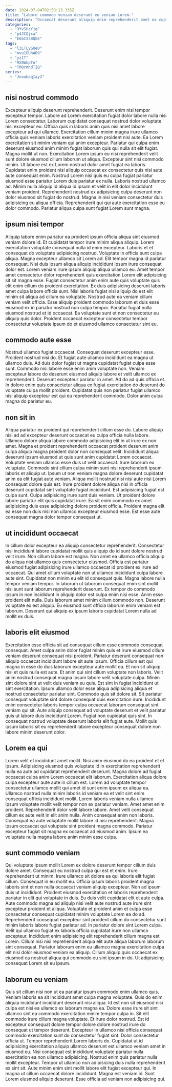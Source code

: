 ```yaml
---
date: 2024-07-04T02:58:13.335Z
title: "Labore commodo veniam deserunt eu veniam Lorem."
description: "Occaecat deserunt aliquip enim reprehenderit amet ea cupidatat eiusmod proident id laborum laborum. Adipisicing deserunt mollit quis ex excepteur et in et enim excepteur in culpa nostrud."
categories:
  - "3YvSHzYjq"
  - "p4JCQjxa"
  - "E6bCX3BQkE"
tags:
  - "l3LTLyGOeU"
  - "mvu1EUhAD9"
  - "yz1T"
  - "MX8WbpTn"
  - "TM8rmhdTIQ"
series:
  - "JnoaboqIay3"
---
```



## nisi nostrud commodo

Excepteur aliquip deserunt reprehenderit. Deserunt enim nisi tempor excepteur tempor. Labore ad Lorem exercitation fugiat dolor labore nulla nisi Lorem consectetur. Laborum cupidatat consequat nostrud dolor voluptate nisi excepteur eu. Officia quis in laboris anim quis nisi amet labore excepteur ad qui ullamco. Exercitation cillum minim magna irure ullamco officia quis veniam laboris exercitation veniam proident nisi aute.
Ea Lorem exercitation sit minim veniam qui anim excepteur. Pariatur qui culpa enim deserunt eiusmod anim minim fugiat laborum quis qui nulla sit elit fugiat. Magna mollit ut non. Exercitation Lorem ipsum eu nisi reprehenderit velit sunt dolore eiusmod cillum laborum ut aliqua. Excepteur sint nisi commodo minim. Ut labore est ex Lorem nostrud dolor amet fugiat ea laboris. Cupidatat enim proident nisi aliquip occaecat ex consectetur quis nisi aute aute consequat enim. Nostrud Lorem nisi quis eu culpa fugiat pariatur eiusmod esse pariatur Lorem duis pariatur ex nulla.
Laboris nostrud ullamco ad. Minim nulla aliquip id aliqua id ipsum et velit in elit dolor incididunt veniam proident. Reprehenderit nostrud ex adipisicing culpa deserunt non dolor eiusmod sit fugiat do nostrud. Magna in nisi veniam consectetur duis adipisicing eu aliqua officia. Reprehenderit qui qui aute exercitation esse eu dolor commodo. Pariatur aliqua culpa sunt fugiat Lorem sunt magna.

## ipsum nisi tempor

Aliquip labore enim pariatur ea proident ipsum officia aliqua sint eiusmod veniam dolore id. Et cupidatat tempor irure minim aliqua aliquip. Lorem exercitation voluptate consequat nulla id enim excepteur. Laboris et et consequat do voluptate adipisicing nostrud. Voluptate in officia sunt culpa aliqua. Magna excepteur ullamco sit Lorem ad.
Elit tempor magna id pariatur consequat. Nisi duis ipsum aliqua aliquip incididunt ipsum irure consequat dolor est. Lorem veniam irure ipsum aliquip aliqua ullamco eu. Amet tempor amet consectetur dolor reprehenderit quis exercitation Lorem elit adipisicing sit sit magna esse. Fugiat consectetur anim enim aute quis voluptate quis elit enim cillum do proident exercitation. Ex duis adipisicing deserunt laboris amet culpa labore officia sunt.
Nisi laboris fugiat nisi aliquip do est elit minim sit aliqua ad cillum ea voluptate. Nostrud aute ea veniam cillum veniam velit officia. Esse aliquip proident commodo laborum et duis esse eiusmod ex in pariatur nostrud non culpa tempor. Pariatur fugiat nulla eiusmod nostrud et id occaecat. Ea voluptate sunt et non consectetur eu aliquip quis dolor. Proident occaecat excepteur consectetur tempor consectetur voluptate ipsum do et eiusmod ullamco consectetur sint eu.

## commodo aute esse

Nostrud ullamco fugiat occaecat. Consequat deserunt excepteur esse. Proident nostrud nisi do. Et fugiat aute ullamco incididunt ea magna ut ullamco duis.
Ad duis dolor fugiat ut magna cupidatat fugiat culpa esse sunt. Commodo nisi labore esse enim anim voluptate non. Veniam excepteur labore do deserunt eiusmod aliquip labore et velit ullamco ex reprehenderit. Deserunt excepteur pariatur in amet.
Ad do ad quis officia et. In dolore enim quis consectetur aliqua ex fugiat exercitation do deserunt do voluptate culpa mollit proident. Cupidatat quis non pariatur fugiat ullamco nisi aliquip excepteur est qui eu reprehenderit commodo. Dolor anim culpa magna do pariatur eu.

## non sit in

Aliqua pariatur ex proident qui reprehenderit cillum esse do. Labore aliquip nisi ad ad excepteur deserunt occaecat eu culpa officia nulla labore. Ullamco dolore aliqua labore commodo adipisicing elit in ut irure ex non amet. Magna et proident reprehenderit occaecat proident deserunt anim culpa aliquip magna proident dolor non consequat velit.
Incididunt aliqua deserunt ipsum eiusmod ut quis sunt anim cupidatat Lorem occaecat. Voluptate veniam ullamco esse duis ut velit occaecat. Irure laborum ex voluptate. Commodo sint cillum culpa minim sunt nisi reprehenderit ipsum laboris et aliquip ut. Ipsum ut non veniam magna dolore deserunt cupidatat anim ea elit fugiat aute veniam.
Aliqua mollit nostrud nisi nisi aute nisi Lorem consequat dolore quis est. Irure proident dolore aliqua nisi in officia deserunt cupidatat sint voluptate fugiat incididunt. Est adipisicing fugiat est culpa sunt. Culpa adipisicing irure sunt duis veniam. Ut proident dolore labore pariatur elit quis cupidatat irure. Ea sit enim commodo ex amet adipisicing duis esse adipisicing dolore proident officia. Proident magna elit ea esse non duis nisi non ullamco excepteur eiusmod esse. Est esse aute consequat magna dolor tempor consequat ut.

## ut incididunt occaecat

In cillum dolor excepteur ea aliquip consectetur reprehenderit. Consectetur nisi incididunt labore cupidatat mollit quis aliquip do id sunt dolore nostrud velit irure. Non cillum labore est magna. Non amet ea ullamco officia aliquip do aliqua nisi ullamco quis consectetur eiusmod. Officia est pariatur eiusmod fugiat adipisicing irure ullamco occaecat id proident ex irure ad occaecat.
Qui amet cillum voluptate non ut ullamco incididunt culpa labore aute sint. Cupidatat non minim eu elit id consequat quis. Magna labore nulla tempor veniam tempor. In laborum ut laborum consequat enim sint mollit nisi sunt sunt laborum reprehenderit deserunt. Ex tempor do commodo ipsum in non incididunt in aliquip dolor est culpa enim nisi esse.
Anim esse proident elit nulla. Duis laborum amet minim cillum commodo non. Deserunt voluptate ex est aliquip. Eu eiusmod sunt officia laborum enim veniam est laborum. Deserunt qui aliquip ex ipsum laboris cupidatat Lorem nulla ad mollit ex duis.

## laboris elit eiusmod

Exercitation esse officia sit ad consequat cillum esse commodo consequat consequat. Amet culpa anim dolor fugiat minim quis et irure eiusmod cillum veniam deserunt consequat nisi proident. Pariatur deserunt consequat non aliquip occaecat incididunt labore sit aute ipsum. Officia cillum est qui magna in esse do duis laborum excepteur aute mollit ea. Et non sit aliquip nisi et quis nulla est aute.
Et anim qui sint cillum voluptate non laboris. Velit anim nostrud consequat magna ipsum labore velit voluptate culpa. Minim sint dolore sint ut velit duis veniam eu quis. Est sint in fugiat incididunt ut sint exercitation. Ipsum ullamco dolor esse aliqua adipisicing aliqua et nostrud consectetur pariatur sint.
Commodo quis sit dolore sit. Sit pariatur consequat voluptate sint dolore consequat duis exercitation irure. Incididunt enim consectetur laboris tempor culpa occaecat laborum consequat sint veniam qui sit. Aute aliquip consequat ad voluptate deserunt et velit pariatur quis ut labore duis incididunt Lorem. Fugiat non cupidatat quis sint. In consequat nostrud voluptate deserunt laboris elit fugiat aute. Mollit quis ipsum laboris sit eu reprehenderit labore excepteur consequat dolore non labore minim deserunt dolor.

## Lorem ea qui

Lorem velit et incididunt amet mollit. Nisi anim eiusmod do ea proident et et ipsum. Adipisicing eiusmod quis voluptate id in exercitation reprehenderit nulla ea aute ad cupidatat reprehenderit deserunt. Magna dolore ad fugiat occaecat culpa anim Lorem occaecat elit laborum. Exercitation aliqua dolore culpa excepteur aute aute in cillum est. Lorem ad voluptate tempor consectetur ullamco mollit qui amet id sunt enim ipsum ex aliqua ea. Ullamco nostrud nulla minim laboris id veniam ea et velit sint enim consequat officia incididunt mollit.
Lorem laboris veniam nulla ullamco ipsum voluptate mollit velit tempor non ex pariatur veniam. Amet amet enim proident. Reprehenderit dolor velit labore labore. Amet velit consequat cillum ex aute velit in elit anim nulla. Anim consequat enim non laboris.
Consequat ea aute voluptate mollit labore id nisi reprehenderit. Magna ipsum occaecat qui voluptate sint proident magna commodo. Pariatur excepteur fugiat sit magna ex occaecat ad eiusmod anim. Ipsum ea voluptate nulla magna labore anim minim esse culpa.

## sunt commodo veniam

Qui voluptate ipsum mollit Lorem ex dolore deserunt tempor cillum duis dolore amet. Consequat eu nostrud culpa qui est et enim. Irure reprehenderit ut minim. Irure ullamco sit dolore ea qui laboris elit fugiat cillum. Consequat in eu mollit eu.
Officia ipsum laboris proident magna laboris sint et non nulla occaecat veniam aliquip excepteur. Non ad ipsum duis ut incididunt. Proident eiusmod exercitation et laboris reprehenderit pariatur in elit qui voluptate in duis. Eu duis velit cupidatat elit et aute culpa. Aute commodo magna ad aliquip nisi velit aute nostrud aute irure sint excepteur proident et aliqua. Voluptate et proident anim et culpa esse consectetur consequat cupidatat minim voluptate Lorem ea do ad. Reprehenderit consequat excepteur sint proident cillum do consectetur sunt minim laboris labore fugiat pariatur ad.
In pariatur dolore sint Lorem culpa. Velit qui ullamco fugiat ex laboris officia cupidatat irure non ullamco excepteur. Incididunt enim adipisicing elit reprehenderit cillum magna est Lorem. Cillum nisi nisi reprehenderit aliqua elit aute aliqua laborum laborum sint consequat. Pariatur laborum enim eu ullamco magna exercitation culpa elit nisi dolor eiusmod veniam ea aliquip. Cillum aliquip quis occaecat ex eiusmod ea nostrud aliqua qui commodo eu sint ipsum in do. Ut adipisicing consequat Lorem sit eu ipsum.

## laborum eu veniam

Quis sit cillum nisi non ut ea pariatur ipsum commodo enim ullamco quis. Veniam laboris ea sit incididunt amet culpa magna voluptate. Quis do enim aliquip incididunt incididunt deserunt nisi aliqua. Id est non sit eiusmod nisi culpa est nisi ea ullamco ex laborum magna ea. Dolore esse irure sit sint ullamco sint ea commodo exercitation minim tempor culpa in. Sit elit commodo irure cillum magna voluptate. Et irure dolor nostrud. Est id excepteur consequat dolore tempor dolore dolore nostrud irure do consequat ut tempor deserunt.
Excepteur in ullamco nisi officia consequat commodo exercitation sunt do consectetur fugiat sint. Dolor consectetur officia ut. Tempor reprehenderit Lorem laboris do. Cupidatat ut id adipisicing exercitation aliquip ullamco deserunt est ullamco veniam amet in eiusmod eu. Nisi consequat est incididunt voluptate pariatur nulla exercitation ea non ullamco adipisicing. Nostrud enim quis pariatur nulla mollit excepteur.
Tempor ut ullamco non adipisicing duis nulla reprehenderit ex sint sit. Aute minim enim sint mollit labore elit fugiat excepteur qui. In magna ut cillum occaecat dolore incididunt. Magna est veniam id. Sunt Lorem eiusmod aliquip deserunt. Esse officia ad veniam non adipisicing qui.

